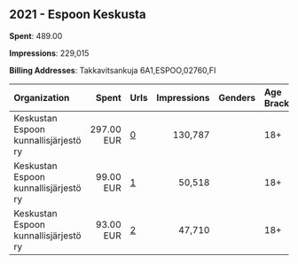## 2021 - Espoon Keskusta 
**Spent**: 489.00

**Impressions**: 229,015

**Billing Addresses**: Takkavitsankuja 6A1,ESPOO,02760,FI

|Organization|Spent|Urls|Impressions|Genders|Age Brackets|Country Codes|
|:---|---:|:---|---:|:---|:---|:---|
|Keskustan Espoon kunnallisjärjestö ry|297.00 EUR|[0](https://www.snap.com/political-ads/asset/f18ce8e78a666cef99a0f1bf67c1ddae45951bd0a5283710776f11e53439da2c?mediaType=png)|130,787||18+|finland|
|Keskustan Espoon kunnallisjärjestö ry|99.00 EUR|[1](https://www.snap.com/political-ads/asset/7308e12c49f8e4aebd9600cfd56edeb9329819fe7257e9a894302731b32f67a2?mediaType=mp4)|50,518||18+|finland|
|Keskustan Espoon kunnallisjärjestö ry|93.00 EUR|[2](https://www.snap.com/political-ads/asset/79c85f5b6b2eb9fbf9645c40a9e08aad375dda7619a2f211b3505204d14c3381?mediaType=jpeg)|47,710||18+|finland|
